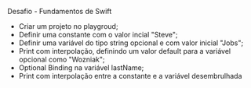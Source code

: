 Desafio - Fundamentos de Swift

- Criar um projeto no playgroud;
- Definir uma constante com o valor incial "Steve";
- Definir uma variável do tipo string opcional e com valor inicial "Jobs";
- Print com interpolação, definindo um valor default para a variável opcional como "Wozniak";
- Optional Binding na variável lastName;
- Print com interpolação entre a constante e a variável desembrulhada
